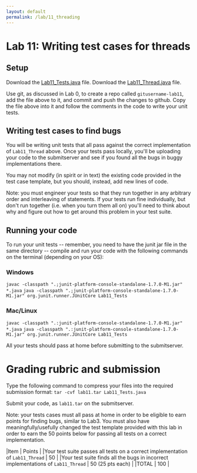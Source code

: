```yaml
---
layout: default
permalink: /lab/11_threading
---
```


# Lab 11: Writing test cases for threads

## Setup

Download the [Lab11_Tests.java](./Lab11_Tests.java) file.
Download the [Lab11_Thread.java](./Lab11_Thread.java) file.

Use git, as discussed in Lab 0, to create a repo called `gitusername-lab11`, add the file above to it, and commit and push the changes to github. Copy the file above into it and follow the comments in the code to write your unit tests.

## Writing test cases to find bugs

You will be writing unit tests that all pass against the correct implementation of `Lab11_Thread` above. Once your tests pass locally, you'll be uploading your code to the submitserver and see if you found all the bugs in buggy implementations there.

You may not modify (in spirit or in text) the existing code provided in the test case template, but you should, instead, add new lines of code.

Note: you must engineer your tests so that they run together in any arbitrary order and interleaving of statements. If your tests run fine individually, but don't run together (i.e. when you turn them all on) you'll need to think about why and figure out how to get around this problem in your test suite.

## Running your code

To run your unit tests -- remember, you need to have the junit jar file in the same directory -- compile and run your code with the following commands on the terminal (depending on your OS):

### Windows
`javac -classpath ".;junit-platform-console-standalone-1.7.0-M1.jar" *.java`
`java -classpath ".;junit-platform-console-standalone-1.7.0-M1.jar" org.junit.runner.JUnitCore Lab11_Tests`

### Mac/Linux
`javac -classpath ".:junit-platform-console-standalone-1.7.0-M1.jar" *.java`
`java -classpath ".:junit-platform-console-standalone-1.7.0-M1.jar" org.junit.runner.JUnitCore Lab11_Tests`

All your tests should pass at home before submitting to the submitserver.

# Grading rubric and submission

Type the following command to compress your files into the required submission format:
`tar -cvf lab11.tar Lab11_Tests.java`

Submit your code, as `lab11.tar` on the submitserver. 

Note: your tests cases must all pass at home in order to be eligible to earn points for finding bugs, similar to Lab3. You must also have meaningfully/usefully changed the test template provided with this lab in order to earn the 50 points below for passing all tests on a correct implementation.


|Item | Points |
|Your test suite passes all tests on a correct implementation of `Lab11_Thread` | 50 |
|Your test suite finds all the bugs in incorrect implementations of `Lab11_Thread` | 50 (25 pts each) |
|TOTAL | 100 |

